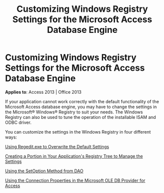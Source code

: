 ﻿---
title: Customizing Windows Registry Settings for the Microsoft Access Database Engine
TOCTitle: Customizing Windows Registry Settings for the Microsoft Access Database Engine
ms:assetid: ca7e958a-ea26-d67d-45b9-10aeb1eac96b
ms:mtpsurl: https://msdn.microsoft.com/library/Ff834346(v=office.15)
ms:contentKeyID: 48547690
ms.date: 09/18/2015
mtps_version: v=office.15
f1_keywords:
- acmain11.chm1032168
f1_categories:
- Office.Version=v15
---

# Customizing Windows Registry Settings for the Microsoft Access Database Engine


**Applies to**: Access 2013 | Office 2013

If your application cannot work correctly with the default functionality of the Microsoft Access database engine, you may have to change the settings in the Microsoft® Windows® Registry to suit your needs. The Windows Registry can also be used to tune the operation of the installable ISAM and ODBC driver.

You can customize the settings in the Windows Registry in four different ways:

[Using Regedit.exe to Overwrite the Default Settings](https://msdn.microsoft.com/library/ff193205\(v=office.15\))

[Creating a Portion in Your Application's Registry Tree to Manage the Settings](https://msdn.microsoft.com/library/ff836342\(v=office.15\))

[Using the SetOption Method from DAO](https://msdn.microsoft.com/library/ff194471\(v=office.15\))

[Using the Connection Properties in the Microsoft OLE DB Provider for Access](https://msdn.microsoft.com/library/ff196356\(v=office.15\))


